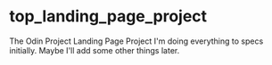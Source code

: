# top_landing_page_project
The Odin Project Landing Page Project
I'm doing everything to specs initially. Maybe I'll add some other things later.